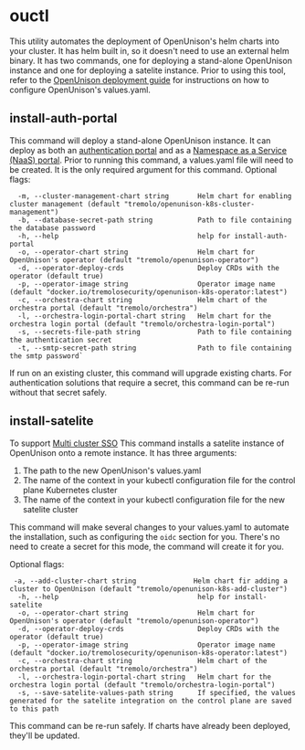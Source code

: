 # ouctl

This utility automates the deployment of OpenUnison's helm charts into your cluster.  It has helm built in, so it doesn't need to use an external helm binary.  It has two commands, one for deploying a stand-alone OpenUnison instance and one for deploying a satelite instance.  Prior to using this tool, refer to the [OpenUnison deployment guide](https://openunison.github.io/deployauth/) for instructions on how to configure OpenUnison's values.yaml.

## install-auth-portal

This command will deploy a stand-alone OpenUnison instance.  It can deploy as both an [authentication portal](https://openunison.github.io/) and as a [Namespace as a Service (NaaS) portal](https://openunison.github.io/namespace_as_a_service/).  Prior to running this command, a values.yaml file will need to be created.  It is the only required argument for this command.  Optional flags:

```
  -m, --cluster-management-chart string       Helm chart for enabling cluster management (default "tremolo/openunison-k8s-cluster-management")
  -b, --database-secret-path string           Path to file containing the database password
  -h, --help                                  help for install-auth-portal
  -o, --operator-chart string                 Helm chart for OpenUnison's operator (default "tremolo/openunison-operator")
  -d, --operator-deploy-crds                  Deploy CRDs with the operator (default true)
  -p, --operator-image string                 Operator image name (default "docker.io/tremolosecurity/openunison-k8s-operator:latest")
  -c, --orchestra-chart string                Helm chart of the orchestra portal (default "tremolo/orchestra")
  -l, --orchestra-login-portal-chart string   Helm chart for the orchestra login portal (default "tremolo/orchestra-login-portal")
  -s, --secrets-file-path string              Path to file containing the authentication secret
  -t, --smtp-secret-path string               Path to file containing the smtp password`
```

If run on an existing cluster, this command will upgrade existing charts.  For authentication solutions that require a secret, this command can be re-run without that secret safely.

## install-satelite

To support [Multi cluster SSO](https://openunison.github.io/multi_cluster_sso/) This command installs a satelite instance of OpenUnison onto a remote instance.  It has three arguments:

1. The path to the new OpenUnison's values.yaml
2. The name of the context in your kubectl configuration file for the control plane Kubernetes cluster
3. The name of the context in your kubectl configuration file for the new satelite cluster

This command will make several changes to your values.yaml to automate the installation, such as configuring the `oidc` section for you.  There's no need to create a secret for this mode, the command will create it for you.

Optional flags:

```
 -a, --add-cluster-chart string              Helm chart fir adding a cluster to OpenUnison (default "tremolo/openunison-k8s-add-cluster")
  -h, --help                                  help for install-satelite
  -o, --operator-chart string                 Helm chart for OpenUnison's operator (default "tremolo/openunison-operator")
  -d, --operator-deploy-crds                  Deploy CRDs with the operator (default true)
  -p, --operator-image string                 Operator image name (default "docker.io/tremolosecurity/openunison-k8s-operator:latest")
  -c, --orchestra-chart string                Helm chart of the orchestra portal (default "tremolo/orchestra")
  -l, --orchestra-login-portal-chart string   Helm chart for the orchestra login portal (default "tremolo/orchestra-login-portal")
  -s, --save-satelite-values-path string      If specified, the values generated for the satelite integration on the control plane are saved to this path
```

This command can be re-run safely.  If charts have already been deployed, they'll be updated.
